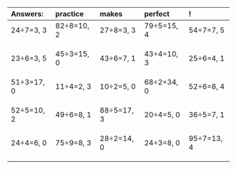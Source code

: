 | Answers: | practice | makes | perfect | ! |
| :--- | :--- | :--- | :--- | :--- |
| 24÷7=3, 3 | 82÷8=10, 2 | 27÷8=3, 3 | 79÷5=15, 4 | 54÷7=7, 5 | 
|   |   |   |   |   | 
|   |   |   |   |   | 
|   |   |   |   |   | 
| 23÷6=3, 5 | 45÷3=15, 0 | 43÷6=7, 1 | 43÷4=10, 3 | 25÷6=4, 1 | 
|   |   |   |   |   | 
|   |   |   |   |   | 
|   |   |   |   |   | 
| 51÷3=17, 0 | 11÷4=2, 3 | 10÷2=5, 0 | 68÷2=34, 0 | 52÷6=8, 4 | 
|   |   |   |   |   | 
|   |   |   |   |   | 
|   |   |   |   |   | 
| 52÷5=10, 2 | 49÷6=8, 1 | 88÷5=17, 3 | 20÷4=5, 0 | 36÷5=7, 1 | 
|   |   |   |   |   | 
|   |   |   |   |   | 
|   |   |   |   |   | 
| 24÷4=6, 0 | 75÷9=8, 3 | 28÷2=14, 0 | 24÷3=8, 0 | 95÷7=13, 4 | 
|   |   |   |   |   | 
|   |   |   |   |   | 
|   |   |   |   |   | 
